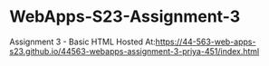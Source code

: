 # WebApps-S23-Assignment-3
Assignment 3 - Basic HTML
Hosted At:<https://44-563-web-apps-s23.github.io/44563-webapps-assignment-3-priya-451/index.html>